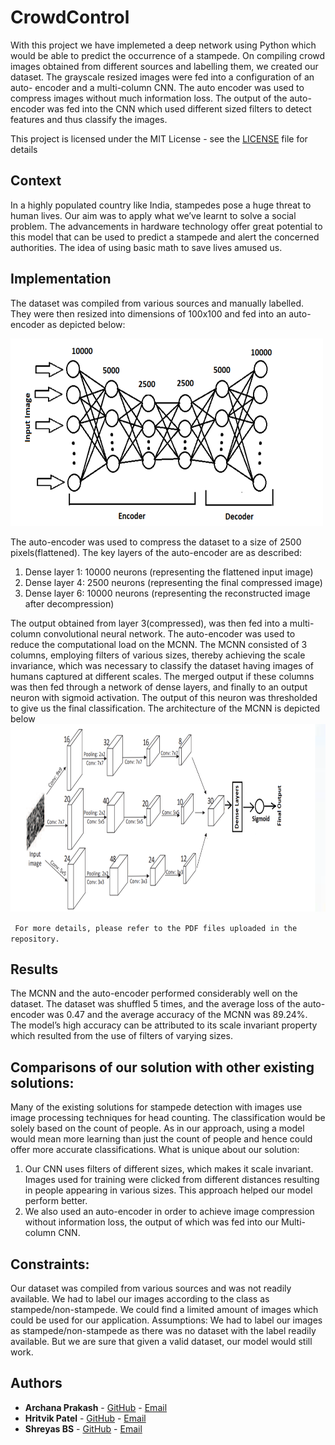 # CrowdControl
With this project we have implemeted a deep network using Python which would be able to predict the occurrence of a stampede. 
On compiling crowd images obtained from different sources and labelling them, we created our dataset. The grayscale resized images were fed into a configuration of an auto- encoder and a multi-column CNN. The auto encoder was used to compress images without much information loss. The output of the auto-encoder was fed into the CNN which used different sized filters to detect features and thus classify the images.

This project is licensed under the MIT License - see the [LICENSE](https://github.com/ArchPrak/CrowdControl/blob/master/LICENSE.md) file for details

## Context
In a highly populated country like India, stampedes pose a huge threat to human lives. Our aim was to apply what we’ve learnt to solve a social problem. The advancements in hardware technology offer great potential to this model that can be used to predict a stampede and alert the concerned authorities. The idea of using basic math to save lives amused us.

## Implementation 
The dataset was compiled from various sources and manually labelled. They were then resized into dimensions of 100x100 and fed into an auto-encoder as
depicted below:

<img src="https://github.com/ArchPrak/CrowdControl/blob/master/img2.png" width="500" height="300" />

The auto-encoder was used to compress the dataset to a size of 2500 pixels(flattened). The key layers of the auto-encoder are as described:
1. Dense layer 1: 10000 neurons (representing the flattened input image)
2. Dense layer 4: 2500 neurons (representing the final compressed image)
3. Dense layer 6: 10000 neurons (representing the reconstructed image after decompression)

The output obtained from layer 3(compressed), was then fed into a multi-column convolutional neural network. The auto-encoder was used to reduce the computational load on the MCNN.
The MCNN consisted of 3 columns, employing filters of various sizes, thereby achieving the scale invariance, which was necessary to classify the dataset having images of humans captured at different scales. The merged output if these
columns was then fed through a network of dense layers, and finally to an output neuron with sigmoid activation. The output of this neuron was thresholded to give us the final classification. The architecture of the MCNN is depicted below
<img src="https://github.com/ArchPrak/CrowdControl/blob/master/img1.png" width="700" height="300" />




``` For more details, please refer to the PDF files uploaded in the repository.```

## Results 
The MCNN and the auto-encoder performed considerably well on the dataset. The dataset was shuffled 5 times, and the average loss of the auto- encoder was 0.47 and the average accuracy of the MCNN was 89.24%. The model’s high accuracy can be attributed to its scale invariant property which resulted from the use of filters of varying sizes.


## Comparisons of our solution with other existing solutions:
Many of the existing solutions for stampede detection with images use image processing techniques for head counting. The classification would be solely based on the count of people. As in our approach, using a model would mean more learning than just the count of people and hence could offer more accurate classifications.
What is unique about our solution:
1. Our CNN uses filters of different sizes, which makes it scale invariant. Images used for training were clicked from different distances resulting in people appearing in various sizes. This approach helped our model perform better.
2. We also used an auto-encoder in order to achieve image compression without information loss, the output of which was fed into our Multi-column CNN.

## Constraints:
Our dataset was compiled from various sources and was not readily available. We had to label our images according to the class as stampede/non-stampede. We could find a limited amount of images which could be used for our application.
Assumptions: 
We had to label our images as stampede/non-stampede as there was no dataset with the label readily available. But we are sure that given a valid dataset, our model would still work.

## Authors

* **Archana Prakash** - [GitHub](https://github.com/ArchPrak) - [Email](mailto:arch.2421@gmail.com)
* **Hritvik Patel**  - [GitHub](https://github.com/hritvikpatel4) - [Email](mailto:hritvik.patel4@gmail.com)
* **Shreyas BS** - [GitHub](https://github.com/sriramsk1999) - [Email](mailto:bsshreyas99@gmail.com)

